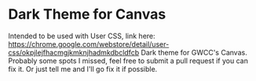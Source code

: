 # Dark Theme for Canvas
Intended to be used with User CSS, link here: <https://chrome.google.com/webstore/detail/user-css/okpjlejfhacmgjkmknjhadmkdbcldfcb>
Dark theme for GWCC's Canvas. 
Probably some spots I missed, feel free to submit a pull request if you can fix it. Or just tell me and I'll go fix it if possible.